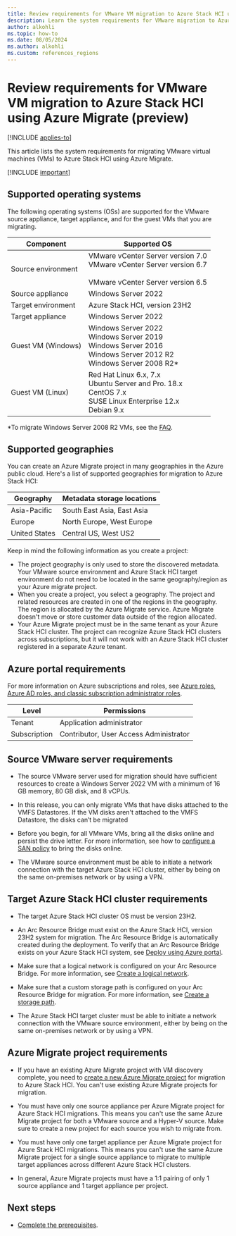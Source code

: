 ```yaml
---
title: Review requirements for VMware VM migration to Azure Stack HCI using Azure Migrate (preview) 
description: Learn the system requirements for VMware migration to Azure Stack HCI using Azure Migrate (preview).
author: alkohli
ms.topic: how-to
ms.date: 08/05/2024
ms.author: alkohli
ms.custom: references_regions
---
```


# Review requirements for VMware VM migration to Azure Stack HCI using Azure Migrate (preview)

[!INCLUDE [applies-to](../../hci/includes/hci-applies-to-23h2.md)]

This article lists the system requirements for migrating VMware virtual machines (VMs) to Azure Stack HCI using Azure Migrate.

[!INCLUDE [important](../../hci/includes/hci-preview.md)]

## Supported operating systems

The following operating systems (OSs) are supported for the VMware source appliance, target appliance, and for the guest VMs that you are migrating.


|Component  |Supported OS |
|---------|---------|
|Source environment     |VMware vCenter Server version 7.0 <br> VMware vCenter Server version 6.7</br><br>VMware vCenter Server version 6.5         |
|Source appliance     |Windows Server 2022          |
|Target environment     |Azure Stack HCI, version 23H2         |
|Target appliance     |Windows Server 2022         |
|Guest VM (Windows)    |Windows Server 2022<br>Windows Server 2019<br>Windows Server 2016<br>Windows Server 2012 R2<br>Windows Server 2008 R2*       |
|Guest VM (Linux)     | Red Hat Linux 6.x, 7.x<br>Ubuntu Server and Pro. 18.x<br>CentOS 7.x<br>SUSE Linux Enterprise 12.x<br>Debian 9.x        |

\*To migrate Windows Server 2008 R2 VMs, see the [FAQ](./migrate-faq.yml).

## Supported geographies

You can create an Azure Migrate project in many geographies in the Azure public cloud. Here's a list of supported geographies for migration to Azure Stack HCI:

|Geography|Metadata storage locations|
|-|-|
|Asia-Pacific|South East Asia, East Asia|
|Europe|North Europe, West Europe|
|United States|Central US, West US2|

Keep in mind the following information as you create a project:

- The project geography is only used to store the discovered metadata. Your VMware source environment and Azure Stack HCI target environment do not need to be located in the same geography/region as your Azure migrate project.
- When you create a project, you select a geography. The project and related resources are created in one of the regions in the geography. The region is allocated by the Azure Migrate service. Azure Migrate doesn't move or store customer data outside of the region allocated.
- Your Azure Migrate project must be in the same tenant as your Azure Stack HCI cluster. The project can recognize Azure Stack HCI clusters across subscriptions, but it will not work with an Azure Stack HCI cluster registered in a separate Azure tenant.

## Azure portal requirements

For more information on Azure subscriptions and roles, see [Azure roles, Azure AD roles, and classic subscription administrator roles](/azure/role-based-access-control/rbac-and-directory-admin-roles).

|Level|Permissions|
|-|-|
|Tenant|Application administrator|
|Subscription|Contributor, User Access Administrator|

## Source VMware server requirements

- The source VMware server used for migration should have sufficient resources to create a Windows Server 2022 VM with a minimum of 16 GB memory, 80 GB disk, and 8 vCPUs.

- In this release, you can only migrate VMs that have disks attached to the VMFS Datastores. If the VM disks aren't attached to the VMFS Datastore, the disks can’t be migrated

- Before you begin, for all VMware VMs, bring all the disks online and persist the drive letter. For more information, see how to [configure a SAN policy](/azure/migrate/prepare-for-migration#configure-san-policy) to bring the disks online.

- The VMware source environment must be able to initiate a network connection with the target Azure Stack HCI cluster, either by being on the same on-premises network or by using a VPN.

## Target Azure Stack HCI cluster requirements

- The target Azure Stack HCI cluster OS must be version 23H2.

- An Arc Resource Bridge must exist on the Azure Stack HCI, version 23H2 system for migration. The Arc Resource Bridge is automatically created during the deployment. To verify that an Arc Resource Bridge exists on your Azure Stack HCI system, see [Deploy using Azure portal](../deploy/deploy-via-portal.md).  

- Make sure that a logical network is configured on your Arc Resource Bridge. For more information, see [Create a logical network](../manage/create-logical-networks.md).

- Make sure that a custom storage path is configured on your Arc Resource Bridge for migration. For more information, see [Create a storage path](../manage/create-storage-path.md).

- The Azure Stack HCI target cluster must be able to initiate a network connection with the VMware source environment, either by being on the same on-premises network or by using a VPN.

## Azure Migrate project requirements

- If you have an existing Azure Migrate project with VM discovery complete, you need to [create a new Azure Migrate project](./migrate-vmware-prerequisites.md#create-an-azure-migrate-project) for migration to Azure Stack HCI. You can't use existing Azure Migrate projects for migration.

- You must have only one source appliance per Azure Migrate project for Azure Stack HCI migrations. This means you can't use the same Azure Migrate project for both a VMware source and a Hyper-V source. Make sure to create a new project for each source you wish to migrate from.

- You must have only one target appliance per Azure Migrate project for Azure Stack HCI migrations. This means you can't use the same Azure Migrate project for a single source appliance to migrate to multiple target appliances across different Azure Stack HCI clusters.

- In general, Azure Migrate projects must have a 1:1 pairing of only 1 source appliance and 1 target appliance per project.

## Next steps

- [Complete the prerequisites](migrate-vmware-prerequisites.md).
